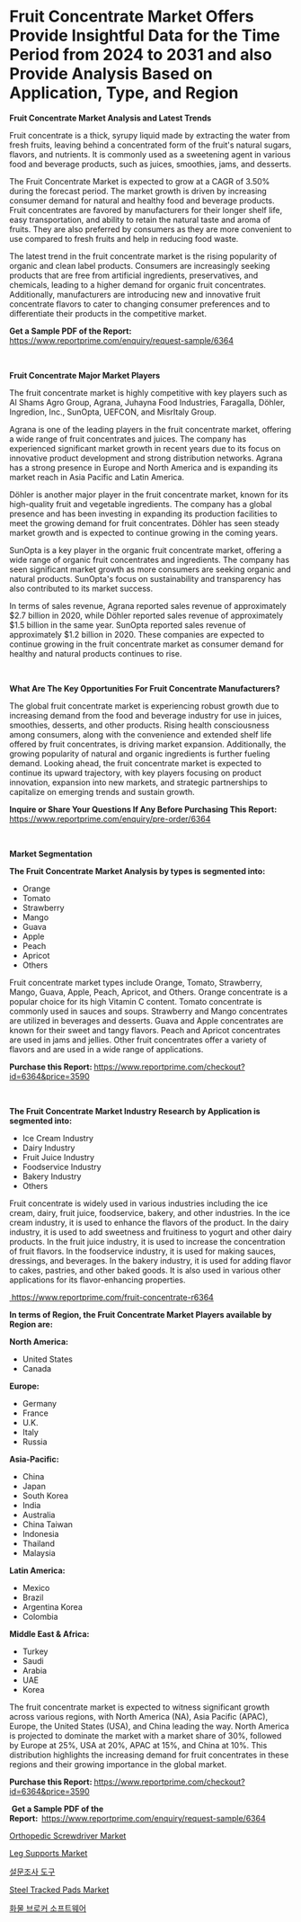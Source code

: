 <p><h1>Fruit Concentrate Market Offers Provide Insightful Data for the Time Period from 2024 to 2031 and also Provide Analysis Based on Application, Type, and Region</h1></p><p><strong>Fruit Concentrate Market Analysis and Latest Trends</strong></p>
<p><p>Fruit concentrate is a thick, syrupy liquid made by extracting the water from fresh fruits, leaving behind a concentrated form of the fruit's natural sugars, flavors, and nutrients. It is commonly used as a sweetening agent in various food and beverage products, such as juices, smoothies, jams, and desserts.</p><p>The Fruit Concentrate Market is expected to grow at a CAGR of 3.50% during the forecast period. The market growth is driven by increasing consumer demand for natural and healthy food and beverage products. Fruit concentrates are favored by manufacturers for their longer shelf life, easy transportation, and ability to retain the natural taste and aroma of fruits. They are also preferred by consumers as they are more convenient to use compared to fresh fruits and help in reducing food waste.</p><p>The latest trend in the fruit concentrate market is the rising popularity of organic and clean label products. Consumers are increasingly seeking products that are free from artificial ingredients, preservatives, and chemicals, leading to a higher demand for organic fruit concentrates. Additionally, manufacturers are introducing new and innovative fruit concentrate flavors to cater to changing consumer preferences and to differentiate their products in the competitive market.</p></p>
<p><strong>Get a Sample PDF of the Report:&nbsp;</strong> <a href="https://www.reportprime.com/enquiry/request-sample/6364">https://www.reportprime.com/enquiry/request-sample/6364</a></p>
<p>&nbsp;</p>
<p><strong>Fruit Concentrate Major Market Players</strong></p>
<p><p>The fruit concentrate market is highly competitive with key players such as Al Shams Agro Group, Agrana, Juhayna Food Industries, Faragalla, Döhler, Ingredion, Inc., SunOpta, UEFCON, and MisrItaly Group. </p><p>Agrana is one of the leading players in the fruit concentrate market, offering a wide range of fruit concentrates and juices. The company has experienced significant market growth in recent years due to its focus on innovative product development and strong distribution networks. Agrana has a strong presence in Europe and North America and is expanding its market reach in Asia Pacific and Latin America.</p><p>Döhler is another major player in the fruit concentrate market, known for its high-quality fruit and vegetable ingredients. The company has a global presence and has been investing in expanding its production facilities to meet the growing demand for fruit concentrates. Döhler has seen steady market growth and is expected to continue growing in the coming years.</p><p>SunOpta is a key player in the organic fruit concentrate market, offering a wide range of organic fruit concentrates and ingredients. The company has seen significant market growth as more consumers are seeking organic and natural products. SunOpta's focus on sustainability and transparency has also contributed to its market success.</p><p>In terms of sales revenue, Agrana reported sales revenue of approximately $2.7 billion in 2020, while Döhler reported sales revenue of approximately $1.5 billion in the same year. SunOpta reported sales revenue of approximately $1.2 billion in 2020. These companies are expected to continue growing in the fruit concentrate market as consumer demand for healthy and natural products continues to rise.</p></p>
<p>&nbsp;</p>
<p><strong>What Are The Key Opportunities For Fruit Concentrate Manufacturers?</strong></p>
<p><p>The global fruit concentrate market is experiencing robust growth due to increasing demand from the food and beverage industry for use in juices, smoothies, desserts, and other products. Rising health consciousness among consumers, along with the convenience and extended shelf life offered by fruit concentrates, is driving market expansion. Additionally, the growing popularity of natural and organic ingredients is further fueling demand. Looking ahead, the fruit concentrate market is expected to continue its upward trajectory, with key players focusing on product innovation, expansion into new markets, and strategic partnerships to capitalize on emerging trends and sustain growth.</p></p>
<p><strong>Inquire or Share Your Questions If Any Before Purchasing This Report:</strong> <a href="https://www.reportprime.com/enquiry/pre-order/6364">https://www.reportprime.com/enquiry/pre-order/6364</a></p>
<p>&nbsp;</p>
<p><strong>Market Segmentation</strong></p>
<p><strong>The Fruit Concentrate Market Analysis by types is segmented into:</strong></p>
<p><ul><li>Orange</li><li>Tomato</li><li>Strawberry</li><li>Mango</li><li>Guava</li><li>Apple</li><li>Peach</li><li>Apricot</li><li>Others</li></ul></p>
<p><p>Fruit concentrate market types include Orange, Tomato, Strawberry, Mango, Guava, Apple, Peach, Apricot, and Others. Orange concentrate is a popular choice for its high Vitamin C content. Tomato concentrate is commonly used in sauces and soups. Strawberry and Mango concentrates are utilized in beverages and desserts. Guava and Apple concentrates are known for their sweet and tangy flavors. Peach and Apricot concentrates are used in jams and jellies. Other fruit concentrates offer a variety of flavors and are used in a wide range of applications.</p></p>
<p><strong>Purchase this Report:&nbsp;</strong><a href="https://www.reportprime.com/checkout?id=6364&price=3590">https://www.reportprime.com/checkout?id=6364&price=3590</a></p>
<p>&nbsp;</p>
<p><strong>The Fruit Concentrate Market Industry Research by Application is segmented into:</strong></p>
<p><ul><li>Ice Cream Industry</li><li>Dairy Industry</li><li>Fruit Juice Industry</li><li>Foodservice Industry</li><li>Bakery Industry</li><li>Others</li></ul></p>
<p><p>Fruit concentrate is widely used in various industries including the ice cream, dairy, fruit juice, foodservice, bakery, and other industries. In the ice cream industry, it is used to enhance the flavors of the product. In the dairy industry, it is used to add sweetness and fruitiness to yogurt and other dairy products. In the fruit juice industry, it is used to increase the concentration of fruit flavors. In the foodservice industry, it is used for making sauces, dressings, and beverages. In the bakery industry, it is used for adding flavor to cakes, pastries, and other baked goods. It is also used in various other applications for its flavor-enhancing properties.</p></p>
<p><a href="https://www.reportprime.com/fruit-concentrate-r6364">&nbsp;https://www.reportprime.com/fruit-concentrate-r6364</a></p>
<p><strong>In terms of Region, the Fruit Concentrate Market Players available by Region are:</strong></p>
<p>
    <p> <strong> North America: </strong>
        <ul>
            <li>United States</li>
            <li>Canada</li>
        </ul>
        </p> 
    <p> <strong> Europe: </strong>
        <ul>
            <li>Germany</li>
            <li>France</li>
            <li>U.K.</li>
            <li>Italy</li>
            <li>Russia</li>
        </ul>
        </p> 
    <p> <strong> Asia-Pacific: </strong>
        <ul>
            <li>China</li>
            <li>Japan</li>
            <li>South Korea</li>
            <li>India</li>
            <li>Australia</li>
            <li>China Taiwan</li>
            <li>Indonesia</li>
            <li>Thailand</li>
            <li>Malaysia</li>
        </ul>
        </p> 
    <p> <strong> Latin America: </strong>
        <ul>
            <li>Mexico</li>
            <li>Brazil</li>
            <li>Argentina Korea</li>
            <li>Colombia</li>
        </ul>
        </p> 
    <p> <strong> Middle East & Africa: </strong>
        <ul>
            <li>Turkey</li>
            <li>Saudi</li>
            <li>Arabia</li>
            <li>UAE</li>
            <li>Korea</li>
        </ul>
    </p>
    </p>
<p><p>The fruit concentrate market is expected to witness significant growth across various regions, with North America (NA), Asia Pacific (APAC), Europe, the United States (USA), and China leading the way. North America is projected to dominate the market with a market share of 30%, followed by Europe at 25%, USA at 20%, APAC at 15%, and China at 10%. This distribution highlights the increasing demand for fruit concentrates in these regions and their growing importance in the global market.</p></p>
<p><strong>Purchase this Report: </strong><a href="https://www.reportprime.com/checkout?id=6364&price=3590">https://www.reportprime.com/checkout?id=6364&price=3590</a></p>
<p>&nbsp;<strong>Get a Sample PDF of the Report:&nbsp;&nbsp;</strong><a href="https://www.reportprime.com/enquiry/request-sample/6364">https://www.reportprime.com/enquiry/request-sample/6364</a></p>
<p><strong></strong></p>
<p><p><a href="https://issuu.com/reportprime-2/docs/orthopedic-screwdriver-market-size-2030.pptx">Orthopedic Screwdriver Market</a></p><p><a href="https://issuu.com/reportprime-2/docs/leg-supports-market-size-2030.pptx">Leg Supports Market</a></p><p><a href="https://medium.com/@londonacobson5656/%EA%B8%80%EB%A1%9C%EB%B2%8C-%EC%A1%B0%EC%82%AC-%EB%8F%84%EA%B5%AC-%EC%8B%9C%EC%9E%A5-%EB%B6%80%EB%AC%B8-%EC%9C%A0%ED%98%95-%EC%9D%91%EC%9A%A9-%ED%94%84%EB%A1%9C%EA%B7%B8%EB%9E%A8-%EC%8B%9C%EC%9E%A5-%ED%94%8C%EB%A0%88%EC%9D%B4%EC%96%B4-%EC%A0%84%EB%9E%B5-%EC%A7%80%EC%97%AD%EB%B3%84-%EC%84%B1%EC%9E%A5-%ED%86%B5%EC%B0%B0-%EB%B0%8F-%EB%AF%B8%EB%9E%98-%EC%98%88%EC%B8%A1-2024-2031-593c0cfae2e7">설문조사 도구</a></p><p><a href="https://medium.com/@carlahoustonh51/steel-tracked-pads-market-investigation-industry-evolution-and-forecast-till-2031-cf685e0ebe56">Steel Tracked Pads Market</a></p><p><a href="https://medium.com/@joanacasper2001/%ED%99%94%EB%AC%BC-%EC%A4%91%EA%B0%9C-%EC%86%8C%ED%94%84%ED%8A%B8%EC%9B%A8%EC%96%B4-%EC%8B%9C%EC%9E%A5-%EB%8F%99%ED%96%A5-%EB%B0%8F-%EB%B6%84%EC%84%9D-%EB%AF%B8%EB%9E%98-%EC%84%B1%EC%9E%A5%EC%9D%84-%EC%9C%84%ED%95%9C-%EA%B8%B0%ED%9A%8C%EC%99%80-%EB%8F%84%EC%A0%84-2024-2031-3c9067dbc88d">화물 브로커 소프트웨어</a></p></p>